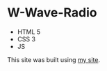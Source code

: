 # W-Wave-Radio

- HTML 5
- CSS 3
- JS

This site was built using [my site]([https://pages.github.com/](https://alexey1103510.github.io/-W-Wave-Radio/)).
